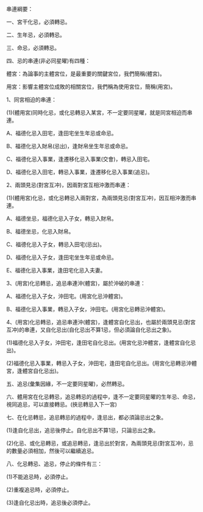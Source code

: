串連綱要：

一、宮干化忌，必須轉忌。

二、生年忌，必須轉忌。

三、命忌，必須轉忌。

四、忌的串連(非必同星曜)有四種：

體宮：為論事的主體宮位，是最重要的關鍵宮位，我們簡稱(體宮)。

用宮：影響主體宮位成敗的相關宮位，我們稱為使用宮位，簡稱(用宮)。

1、同宮相迫的串連：

(1)(體用宮)同時化忌，或化忌轉忌入某宮，不一定要同星曜，就是同宮相迫而串連。

A、福德化忌入田宅，逢田宅坐生年忌或命忌。

B、福德化忌入財帛(忌出)，逢財帛坐生年忌或命忌。

C、福德化忌入事業，逢遷移化忌入事業(交會)，轉忌入田宅。

D、福德化忌入田宅，轉忌入事業，逢遷移化忌入事業(追忌)。

2、兩頭見忌(對宮互冲)，因兩對宮互相沖激而串連：

(1)(體用宮)化忌，或化忌轉忌入兩對宮，為兩頭見忌(對宮互冲)，因互相沖激而串連。

A、福德坐忌，福德化忌入子女，轉忌入財帛。

B、福德坐忌，化忌入財帛。

C、福德化忌入子女，轉忌入田宅(忌出)。

D、福德化忌入子女，逢田宅坐生年忌或命忌。

E、福德化忌入事業，逢田宅化忌入夫妻。

3、(用宮)化忌轉忌，追忌串連沖(體宮)，屬於沖破的串連：

A、福德化忌入子女，沖田宅。(用宮化忌沖體宮)。

B、福德化忌入事業，轉忌入子女，沖田宅。(用宮化忌轉忌沖體宮)。   

4、(用宮)化忌轉忌，追忌串連沖(體宮)，逢體宮自化忌出，也屬於兩頭見忌(對宮互冲)的串連，又自化忌出(自化忌出不算1忌，但必須論自化忌出之象)。

(1)福德化忌入子女，沖田宅，逢田宅自化忌出。(用宮化忌沖體宮，逢體宮自化忌出)。

(2)福德化忌入事業，轉忌入子女，沖田宅，逢田宅自化忌出。(用宮化忌轉忌沖體宮，逢體宮自化忌出)。

五、追忌(彙集因緣，不一定要同星曜)，必然轉忌。

六、體用宮在化忌轉忌，追忌轉忌的過程中，逢不一定要同星曜的生年忌、命忌，視同追忌，可以直接轉忌。(挾忌轉忌入下一宮)

七、在化忌轉忌，追忌轉忌的過程中，逢忌出，都必須論忌出之象。

(1)逢自化忌出，追忌後停止。自化忌出不算1忌，只論忌出之象。

(2)化忌、或化忌轉忌，或追忌轉忌，逢忌出於對宮，為兩頭見忌(對宮互冲)，忌的數量必須相加，然後可以繼續追忌。

八、化忌轉忌、追忌，停止的條件有三：

(1)不能追忌時，必須停止。

(2)重複追忌時，必須停止。

(3)逢自化忌出時，追忌後必須停止。